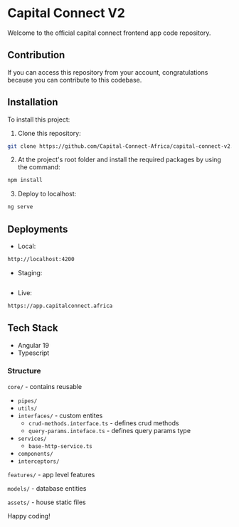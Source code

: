 # Capital Connect V2
Welcome to the official capital connect frontend app code repository.

## Contribution
If you can access this repository from your account, congratulations because you can contribute to this codebase.

## Installation
To install this project:

1. Clone this repository:
```bash
git clone https://github.com/Capital-Connect-Africa/capital-connect-v2.git
```

2. At the project's root folder and install the required packages by using the command:
```bash
npm install
```
3. Deploy to localhost:
```bash
ng serve
```

## Deployments
* Local: 
```bash
http://localhost:4200
```
* Staging: 
```bash

```
* Live: 
```bash
https://app.capitalconnect.africa
```

## Tech Stack
* Angular 19
* Typescript

### Structure

`core/` - contains reusable  

* `pipes/`
* `utils/`
* `interfaces/` - custom entites
    * `crud-methods.interface.ts` - defines crud methods
    * `query-params.inteface.ts` - defines query params type
* `services/`
    * `base-http-service.ts`
* `components/`
* `interceptors/`

`features/` - app level features

`models/` - database entities

`assets/` - house static files

Happy coding!